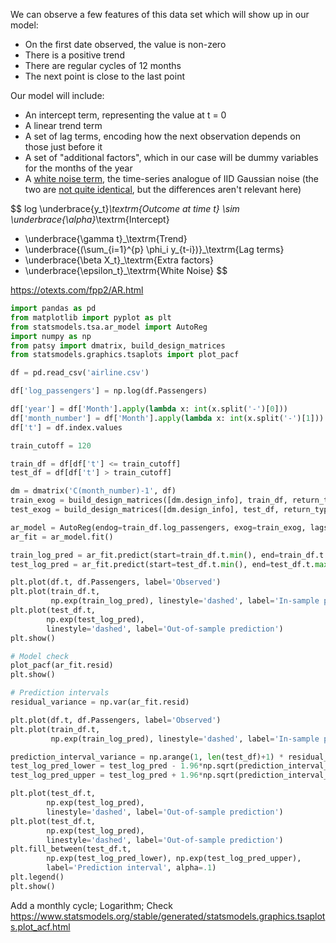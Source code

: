 We can observe a few features of this data set which will show up in our model:
- On the first date observed, the value is non-zero
- There is a positive trend
- There are regular cycles of 12 months
- The next point is close to the last point

Our model will include:
- An intercept term, representing the value at t = 0
- A linear trend term
- A set of lag terms, encoding how the next observation depends on those just before it
- A set of "additional factors", which in our case will be dummy variables for the months of the year
- A [white noise term](https://otexts.com/fpp2/wn.html), the time-series analogue of IID Gaussian noise (the two are [not quite identical](https://dsp.stackexchange.com/questions/23881/what-is-the-difference-between-i-i-d-noise-and-white-noise), but the differences aren't relevant here)

$$
 log \underbrace{y_t}_\textrm{Outcome at time t} \sim
\underbrace{\alpha}_\textrm{Intercept} 
+ \underbrace{\gamma t}_\textrm{Trend}
+ \underbrace{(\sum_{i=1}^{p} \phi_i y_{t-i})}_\textrm{Lag terms} 
+ \underbrace{\beta X_t}_\textrm{Extra factors}
+ \underbrace{\epsilon_t}_\textrm{White Noise} 
$$

https://otexts.com/fpp2/AR.html

```python
import pandas as pd
from matplotlib import pyplot as plt
from statsmodels.tsa.ar_model import AutoReg
import numpy as np
from patsy import dmatrix, build_design_matrices
from statsmodels.graphics.tsaplots import plot_pacf

df = pd.read_csv('airline.csv')

df['log_passengers'] = np.log(df.Passengers)

df['year'] = df['Month'].apply(lambda x: int(x.split('-')[0]))
df['month_number'] = df['Month'].apply(lambda x: int(x.split('-')[1]))
df['t'] = df.index.values

train_cutoff = 120

train_df = df[df['t'] <= train_cutoff]
test_df = df[df['t'] > train_cutoff]

dm = dmatrix('C(month_number)-1', df)
train_exog = build_design_matrices([dm.design_info], train_df, return_type='dataframe')[0]
test_exog = build_design_matrices([dm.design_info], test_df, return_type='dataframe')[0]

ar_model = AutoReg(endog=train_df.log_passengers, exog=train_exog, lags=5, trend='ct')
ar_fit = ar_model.fit()

train_log_pred = ar_fit.predict(start=train_df.t.min(), end=train_df.t.max(), exog=train_exog)
test_log_pred = ar_fit.predict(start=test_df.t.min(), end=test_df.t.max(), exog_oos=test_exog)

plt.plot(df.t, df.Passengers, label='Observed')
plt.plot(train_df.t, 
         np.exp(train_log_pred), linestyle='dashed', label='In-sample prediction')
plt.plot(test_df.t, 
        np.exp(test_log_pred), 
        linestyle='dashed', label='Out-of-sample prediction')
plt.show()

# Model check
plot_pacf(ar_fit.resid)
plt.show()

# Prediction intervals
residual_variance = np.var(ar_fit.resid)

plt.plot(df.t, df.Passengers, label='Observed')
plt.plot(train_df.t, 
         np.exp(train_log_pred), linestyle='dashed', label='In-sample prediction')

prediction_interval_variance = np.arange(1, len(test_df)+1) * residual_variance
test_log_pred_lower = test_log_pred - 1.96*np.sqrt(prediction_interval_variance)
test_log_pred_upper = test_log_pred + 1.96*np.sqrt(prediction_interval_variance)

plt.plot(test_df.t, 
        np.exp(test_log_pred), 
        linestyle='dashed', label='Out-of-sample prediction')
plt.plot(test_df.t, 
        np.exp(test_log_pred), 
        linestyle='dashed', label='Out-of-sample prediction')
plt.fill_between(test_df.t, 
        np.exp(test_log_pred_lower), np.exp(test_log_pred_upper), 
        label='Prediction interval', alpha=.1)
plt.legend()
plt.show()
```

Add a monthly cycle; Logarithm; Check https://www.statsmodels.org/stable/generated/statsmodels.graphics.tsaplots.plot_acf.html
